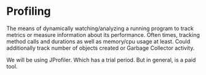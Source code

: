 # Profiling

The means of dynamically watching/analyzing a running program to track metrics or measure information about its performance. Often times, tracking method calls and durations as well as memory/cpu usage at least. Could additionally track number of objects created or Garbage Collector activity.

We will be using JProfiler. Which has a trial period. But in general, is a paid tool.